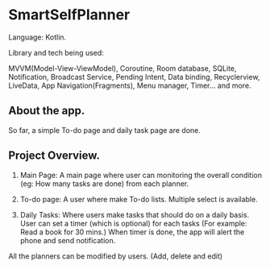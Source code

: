 # SmartSelfPlanner

Language: Kotlin.

Library and tech being used:

MVVM(Model-View-ViewModel), Coroutine, Room database, SQLite, Notification, Broadcast Service, Pending Intent, Data binding, Recyclerview, LiveData, App Navigation(Fragments), Menu manager, Timer… and more. 

## About the app.
So far, a simple To-do page and daily task page are done.

## Project Overview.

1. Main Page:
A main page where user can monitoring the overall condition (eg: How many tasks are done) from each planner. 

2. To-do page:
A user where make To-do lists. Multiple select is available.

3. Daily Tasks:
Where users make tasks that should do on a daily basis. User can set a timer (which is optional) for each tasks (For example: Read a book for 30 mins.) When timer is done, the app will alert the phone and send notification.   

All the planners can be modified by users. (Add, delete and edit)



